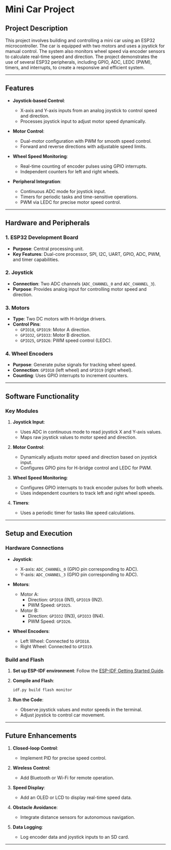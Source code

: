 # Mini Car Project

## Project Description

This project involves building and controlling a mini car using an ESP32 microcontroller. The car is equipped with two motors and uses a joystick for manual control. The system also monitors wheel speed via encoder sensors to calculate real-time speed and direction.
The project demonstrates the use of several ESP32 peripherals, including GPIO, ADC, LEDC (PWM), timers, and interrupts, to create a responsive and efficient system.

---

## Features

- **Joystick-based Control**:
  - X-axis and Y-axis inputs from an analog joystick to control speed and direction.
  - Processes joystick input to adjust motor speed dynamically.

- **Motor Control**:
  - Dual-motor configuration with PWM for smooth speed control.
  - Forward and reverse directions with adjustable speed limits.

- **Wheel Speed Monitoring**:
  - Real-time counting of encoder pulses using GPIO interrupts.
  - Independent counters for left and right wheels.

- **Peripheral Integration**:
  - Continuous ADC mode for joystick input.
  - Timers for periodic tasks and time-sensitive operations.
  - PWM via LEDC for precise motor speed control.

---

## Hardware and Peripherals

### 1. **ESP32 Development Board**
   - **Purpose**: Central processing unit.
   - **Key Features**: Dual-core processor, SPI, I2C, UART, GPIO, ADC, PWM, and timer capabilities.

### 2. **Joystick**
   - **Connection**: Two ADC channels (`ADC_CHANNEL_0` and `ADC_CHANNEL_3`).
   - **Purpose**: Provides analog input for controlling motor speed and direction.

### 3. **Motors**
   - **Type**: Two DC motors with H-bridge drivers.
   - **Control Pins**:
     - `GPIO18`, `GPIO19`: Motor A direction.
     - `GPIO32`, `GPIO33`: Motor B direction.
     - `GPIO25`, `GPIO26`: PWM speed control (LEDC).

### 4. **Wheel Encoders**
   - **Purpose**: Generate pulse signals for tracking wheel speed.
   - **Connection**: `GPIO18` (left wheel) and `GPIO19` (right wheel).
   - **Counting**: Uses GPIO interrupts to increment counters.

---


## Software Functionality

### Key Modules

1. **Joystick Input**:
   - Uses ADC in continuous mode to read joystick X and Y-axis values.
   - Maps raw joystick values to motor speed and direction.

2. **Motor Control**:
   - Dynamically adjusts motor speed and direction based on joystick input.
   - Configures GPIO pins for H-bridge control and LEDC for PWM.

3. **Wheel Speed Monitoring**:
   - Configures GPIO interrupts to track encoder pulses for both wheels.
   - Uses independent counters to track left and right wheel speeds.

4. **Timers**:
   - Uses a periodic timer for tasks like speed calculations.

---

## Setup and Execution

### Hardware Connections
- **Joystick**:
  - X-axis: `ADC_CHANNEL_0` (GPIO pin corresponding to ADC).
  - Y-axis: `ADC_CHANNEL_3` (GPIO pin corresponding to ADC).

- **Motors**:
  - Motor A:
    - Direction: `GPIO18` (IN1), `GPIO19` (IN2).
    - PWM Speed: `GPIO25`.
  - Motor B:
    - Direction: `GPIO32` (IN3), `GPIO33` (IN4).
    - PWM Speed: `GPIO26`.

- **Wheel Encoders**:
  - Left Wheel: Connected to `GPIO18`.
  - Right Wheel: Connected to `GPIO19`.

### Build and Flash
1. **Set up ESP-IDF environment**:
   Follow the [ESP-IDF Getting Started Guide](https://docs.espressif.com/projects/esp-idf/en/latest/esp32/get-started/index.html).

2. **Compile and Flash**:
   ```bash
   idf.py build flash monitor
   ```

3. **Run the Code**:
   - Observe joystick values and motor speeds in the terminal.
   - Adjust joystick to control car movement.

---

## Future Enhancements

1. **Closed-loop Control**:
   - Implement PID for precise speed control.  
2. **Wireless Control**:
   - Add Bluetooth or Wi-Fi for remote operation.
3. **Speed Display**:
   - Add an OLED or LCD to display real-time speed data.

4. **Obstacle Avoidance**:
   - Integrate distance sensors for autonomous navigation.
5. **Data Logging**:
   - Log encoder data and joystick inputs to an SD card.

---
